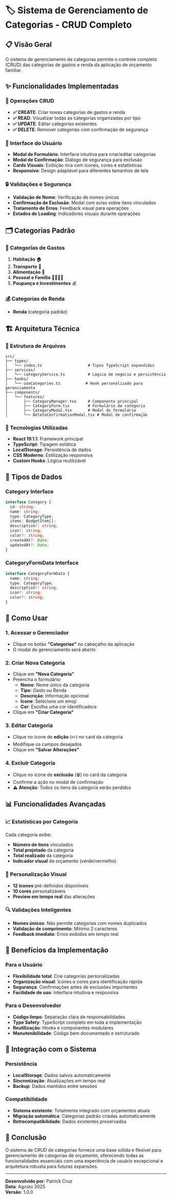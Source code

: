 # 🏷️ Sistema de Gerenciamento de Categorias - CRUD Completo

## 📋 Visão Geral

O sistema de gerenciamento de categorias permite o controle completo (CRUD) das categorias de gastos e renda da aplicação de orçamento familiar. 

## ✨ Funcionalidades Implementadas

### 🔧 Operações CRUD
- **✅ CREATE**: Criar novas categorias de gastos e renda
- **✅ READ**: Visualizar todas as categorias organizadas por tipo
- **✅ UPDATE**: Editar categorias existentes
- **✅ DELETE**: Remover categorias com confirmação de segurança

### 🎨 Interface do Usuário
- **Modal de Formulário**: Interface intuitiva para criar/editar categorias
- **Modal de Confirmação**: Diálogo de segurança para exclusão
- **Cards Visuais**: Exibição rica com ícones, cores e estatísticas
- **Responsivo**: Design adaptável para diferentes tamanhos de tela

### 🔒 Validações e Segurança
- **Validação de Nome**: Verificação de nomes únicos
- **Confirmação de Exclusão**: Modal com aviso sobre itens vinculados
- **Tratamento de Erros**: Feedback visual para operações
- **Estados de Loading**: Indicadores visuais durante operações

## 🗂️ Categorias Padrão

### 💸 Categorias de Gastos
1. **Habitação** 🏠
2. **Transporte** 🚗
3. **Alimentação** 🍕
4. **Pessoal e Família** 👨‍👩‍👧‍👦
5. **Poupança e Investimentos** 💰

### 💰 Categorias de Renda
- **Renda** (categoria padrão)

## 🏗️ Arquitetura Técnica

### 📁 Estrutura de Arquivos

```
src/
├── types/
│   └── index.ts                    # Tipos TypeScript expandidos
├── services/
│   └── categoryService.ts          # Lógica de negócio e persistência
├── hooks/
│   └── useCategories.ts           # Hook personalizado para gerenciamento
├── components/
│   └── features/
│       ├── CategoryManager.tsx     # Componente principal
│       ├── CategoryForm.tsx        # Formulário de categoria
│       ├── CategoryModal.tsx       # Modal do formulário
│       └── DeleteConfirmationModal.tsx # Modal de confirmação
```

### 🔧 Tecnologias Utilizadas

- **React 19.1.1**: Framework principal
- **TypeScript**: Tipagem estática
- **LocalStorage**: Persistência de dados
- **CSS Moderno**: Estilização responsiva
- **Custom Hooks**: Lógica reutilizável

## 📝 Tipos de Dados

### Category Interface
```typescript
interface Category {
  id: string;
  name: string;
  type: CategoryType;
  items: BudgetItem[];
  description?: string;
  icon?: string;
  color?: string;
  createdAt?: Date;
  updatedAt?: Date;
}
```

### CategoryFormData Interface
```typescript
interface CategoryFormData {
  name: string;
  type: CategoryType;
  description?: string;
  icon?: string;
  color?: string;
}
```

## 🎯 Como Usar

### 1. Acessar o Gerenciador
- Clique no botão **"Categorias"** no cabeçalho da aplicação
- O modal de gerenciamento será aberto

### 2. Criar Nova Categoria
- Clique em **"Nova Categoria"**
- Preencha o formulário:
  - **Nome**: Nome único da categoria
  - **Tipo**: Gasto ou Renda
  - **Descrição**: Informação opcional
  - **Ícone**: Selecione um emoji
  - **Cor**: Escolha uma cor identificadora
- Clique em **"Criar Categoria"**

### 3. Editar Categoria
- Clique no ícone de **edição** (✏️) no card da categoria
- Modifique os campos desejados
- Clique em **"Salvar Alterações"**

### 4. Excluir Categoria
- Clique no ícone de **exclusão** (🗑️) no card da categoria
- Confirme a ação no modal de confirmação
- ⚠️ **Atenção**: Todos os itens da categoria serão perdidos

## 📊 Funcionalidades Avançadas

### 📈 Estatísticas por Categoria
Cada categoria exibe:
- **Número de itens** vinculados
- **Total projetado** da categoria
- **Total realizado** da categoria
- **Indicador visual** de orçamento (verde/vermelho)

### 🎨 Personalização Visual
- **12 ícones** pré-definidos disponíveis
- **10 cores** personalizáveis
- **Preview em tempo real** das alterações

### 🔍 Validações Inteligentes
- **Nomes únicos**: Não permite categorias com nomes duplicados
- **Validação de comprimento**: Mínimo 2 caracteres
- **Feedback imediato**: Erros exibidos em tempo real

## 🚀 Benefícios da Implementação

### Para o Usuário
- **Flexibilidade total**: Crie categorias personalizadas
- **Organização visual**: Ícones e cores para identificação rápida
- **Segurança**: Confirmações antes de exclusões importantes
- **Facilidade de uso**: Interface intuitiva e responsiva

### Para o Desenvolvedor
- **Código limpo**: Separação clara de responsabilidades
- **Type Safety**: TypeScript completo em toda a implementação
- **Reutilização**: Hooks e componentes modulares
- **Manutenibilidade**: Código bem documentado e estruturado

## 🔄 Integração com o Sistema

### Persistência
- **LocalStorage**: Dados salvos automaticamente
- **Sincronização**: Atualizações em tempo real
- **Backup**: Dados mantidos entre sessões

### Compatibilidade
- **Sistema existente**: Totalmente integrado com orçamentos atuais
- **Migração automática**: Categorias padrão criadas automaticamente
- **Retrocompatibilidade**: Dados existentes preservados

## 🎉 Conclusão

O sistema de CRUD de categorias fornece uma base sólida e flexível para gerenciamento de categorias de orçamento, oferecendo todas as funcionalidades essenciais com uma experiência de usuário excepcional e arquitetura robusta para futuras expansões.

---

**Desenvolvido por**: Patrick Cruz  
**Data**: Agosto 2025  
**Versão**: 1.0.0
